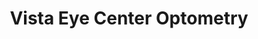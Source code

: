 ---
title: "Vista Eye Center Optometry"
url: /cupertino/vista-eye-center-optometry/
shop: optician
---